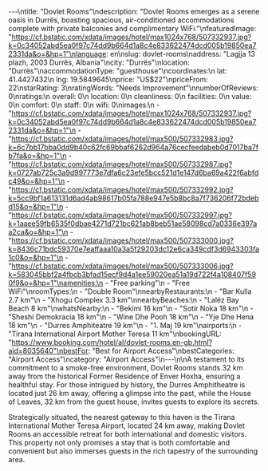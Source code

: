 ---\ntitle: "Dovlet Rooms"\ndescription: "Dovlet Rooms emerges as a serene oasis in Durrës, boasting spacious, air-conditioned accommodations complete with private balconies and complimentary WiFi."\nfeaturedImage: "https://cf.bstatic.com/xdata/images/hotel/max1024x768/507332937.jpg?k=0c34052abd5ea0f97c74dd9b664d1a8c4e833622474dcd005b19850ea72331da&o=&hp=1"\nlanguage: en\nslug: dovlet-rooms\naddress: "Lagjja 13 plazh, 2003 Durrës, Albania"\ncity: "Durrës"\nlocation: "Durrës"\naccommodationType: "guesthouse"\ncoordinates:\n  lat: 41.4427432\n  lng: 19.5849645\nprice: "US$22"\npriceFrom: 22\nstarRating: 3\nratingWords: "Needs Improvement"\nnumberOfReviews: 0\nratings:\n  overall: 0\n  location: 0\n  cleanliness: 0\n  facilities: 0\n  value: 0\n  comfort: 0\n  staff: 0\n  wifi: 0\nimages:\n  - "https://cf.bstatic.com/xdata/images/hotel/max1024x768/507332937.jpg?k=0c34052abd5ea0f97c74dd9b664d1a8c4e833622474dcd005b19850ea72331da&o=&hp=1"\n  - "https://cf.bstatic.com/xdata/images/hotel/max500/507332983.jpg?k=6c7bb17bba0dd9b40c62fc69bbaf6262d964a76cecfeedabeb0d7017ba7fb7fa&o=&hp=1"\n  - "https://cf.bstatic.com/xdata/images/hotel/max500/507332987.jpg?k=0727ab725c3a9d997773e7dfa6c23efe5bcc521d1e147d6ba69a422f6abfdc49&o=&hp=1"\n  - "https://cf.bstatic.com/xdata/images/hotel/max500/507332992.jpg?k=5cc9bf1a613131d6ad4ab98617b05fa788e947e5b8bc8a7f736206f72bdebd15&o=&hp=1"\n  - "https://cf.bstatic.com/xdata/images/hotel/max500/507332997.jpg?k=1aaee59fb6535f0dbae4271d721bc621ab8beb51ae58098cd7a0336e397aa2ca&o=&hp=1"\n  - "https://cf.bstatic.com/xdata/images/hotel/max500/507333000.jpg?k=8436c71bdc59370e7eaffaaa10a3a5f29203dc12e6ca349cdf3d6943303fa1c0&o=&hp=1"\n  - "https://cf.bstatic.com/xdata/images/hotel/max500/507333006.jpg?k=583045bbf2a4fbcb3bfad15ecf9d4a1ee59020ea51a19d722f4a108407f590f9&o=&hp=1"\namenities:\n  - "Free parking"\n  - "Free WiFi"\nroomTypes:\n  - "Double Room"\nnearbyRestaurants:\n  - "Bar Kulla 2.7 km"\n  - "Xhogu Complex 3.3 km"\nnearbyBeaches:\n  - "Lalëz Bay Beach 8 km"\nwhatsNearby:\n  - "Bekimi 16 km"\n  - "Sotir Noka 18 km"\n  - "Sheshi Demokracia 18 km"\n  - "Wine Dhe Pooh 18 km"\n  - "Yje Dhe Hena 18 km"\n  - "Durres Amphiteatre 19 km"\n  - "1. Maj 19 km"\nairports:\n  - "Tirana International Airport Mother Teresa 11 km"\nbookingURL: "https://www.booking.com/hotel/al/dovlet-rooms.en-gb.html?aid=8035640"\nbestFor: "Best for Airport Access"\nbestCategories: "Airport Access"\ncategory: "Airport Access"\n---\n\nA testament to its commitment to a smoke-free environment, Dovlet Rooms stands 32 km away from the historical Former Residence of Enver Hoxha, ensuring a healthful stay. For those intrigued by history, the Durres Amphitheatre is located just 26 km away, offering a glimpse into the past, while the House of Leaves, 32 km from the guest house, invites guests to explore its secrets.

Strategically situated, the nearest gateway to this haven is the Tirana International Mother Teresa Airport, located 24 km away, making Dovlet Rooms an accessible retreat for both international and domestic visitors. This property not only promises a stay that is both comfortable and convenient but also immerses guests in the rich tapestry of the surrounding area.